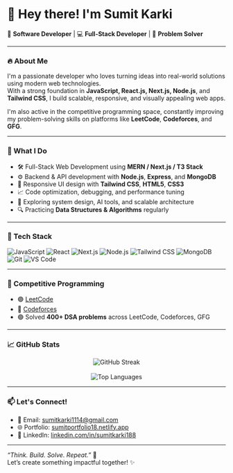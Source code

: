 # 👋 Hey there! I'm Sumit Karki

🚀 **Software Developer** | 💻 **Full-Stack Developer** | 🧠 **Problem Solver**

---

### 🔥 About Me

I'm a passionate developer who loves turning ideas into real-world solutions using modern web technologies.  
With a strong foundation in **JavaScript, React.js, Next.js, Node.js**, and **Tailwind CSS**, I build scalable, responsive, and visually appealing web apps.

I'm also active in the competitive programming space, constantly improving my problem-solving skills on platforms like **LeetCode**, **Codeforces**, and **GFG**.

---

### 💼 What I Do

- 🛠️ Full-Stack Web Development using **MERN / Next.js / T3 Stack**
- ⚙️ Backend & API development with **Node.js**, **Express**, and **MongoDB**
- 🎨 Responsive UI design with **Tailwind CSS**, **HTML5**, **CSS3**
- 📈 Code optimization, debugging, and performance tuning
- 🤖 Exploring system design, AI tools, and scalable architecture
- 🔍 Practicing **Data Structures & Algorithms** regularly

---

### 🧠 Tech Stack

![JavaScript](https://img.shields.io/badge/-JavaScript-black?style=flat-square&logo=javascript)
![React](https://img.shields.io/badge/-React-black?style=flat-square&logo=react)
![Next.js](https://img.shields.io/badge/-Next.js-black?style=flat-square&logo=next.js)
![Node.js](https://img.shields.io/badge/-Node.js-black?style=flat-square&logo=node.js)
![Tailwind CSS](https://img.shields.io/badge/-Tailwind%20CSS-black?style=flat-square&logo=tailwind-css)
![MongoDB](https://img.shields.io/badge/-MongoDB-black?style=flat-square&logo=mongodb)
![Git](https://img.shields.io/badge/-Git-black?style=flat-square&logo=git)
![VS Code](https://img.shields.io/badge/-VS%20Code-black?style=flat-square&logo=visual-studio-code)

---

### 🧩 Competitive Programming

- 🟣 [LeetCode](https://leetcode.com/u/sumitkarki/)
- 🔵 [Codeforces](https://codeforces.com/profile/SumitKarki)
- 🟢 Solved **400+ DSA problems** across LeetCode, Codeforces, GFG

---

### 📈 GitHub Stats

<p align="center">
  <img src="https://github-readme-streak-stats.herokuapp.com?user=sumitkarki188&theme=radical&hide_border=true" alt="GitHub Streak"/>
  <br/><br/>
  <img src="https://github-readme-stats.vercel.app/api/top-langs/?username=sumitkarki188&layout=compact&theme=tokyonight" alt="Top Languages"/>
</p>

---

### 📫 Let's Connect!

- 📧 Email: [sumitkarki1114@gmail.com](mailto:sumitkarki1114@gmail.com)
- 🌐 Portfolio: [sumitportfolio18.netlify.app](https://sumitportfolio18.netlify.app)
- 💼 LinkedIn: [linkedin.com/in/sumitkarki188](https://linkedin.com/in/sumitkarki188)

---

_“Think. Build. Solve. Repeat.”_ 🔁  
Let’s create something impactful together! ✨
